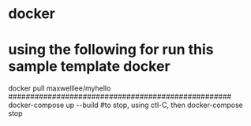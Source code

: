 # docker
# using the following for run this sample template docker
docker pull maxwelllee/myhello
###################################################
docker-compose up --build
#to stop, using ctl-C, then docker-compose stop
